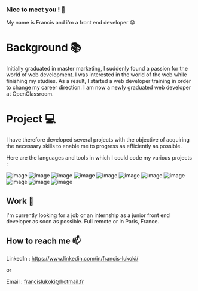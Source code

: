### Nice to meet you ! 👋

My name is Francis and i'm a front end developer 😁

# Background 📚

Initially graduated in master marketing, I suddenly found a passion for the world of web development. I was interested in the world of the web while finishing my studies. As a result, I started a web developer training in order to change my career direction. I am now a newly graduated web developer at OpenClassroom.

# Project 💻

I have therefore developed several projects with the objective of acquiring the necessary skills to enable me to progress as efficiently as possible.

Here are the languages and tools in which I could code my various projects :

![image](https://user-images.githubusercontent.com/93886761/201967387-823caecd-4845-45eb-aea3-ff67fb02635b.png) 
![image](https://user-images.githubusercontent.com/93886761/201968064-762f20f0-fbc5-4d74-8bf6-0a6dfed259f9.png) ![image](https://user-images.githubusercontent.com/93886761/202174307-adf3b2e3-6ad9-4a24-b6e0-73203c8b5ed8.png)
 ![image](https://user-images.githubusercontent.com/93886761/201966808-a65292c2-d0fc-4c50-98cd-1c642cd6d3ee.png) ![image](https://user-images.githubusercontent.com/93886761/201969182-84729d4e-5e93-426f-b734-7fe42e826f01.png)
 ![image](https://user-images.githubusercontent.com/93886761/201967494-a0f68a78-1d0b-4a1d-851a-d26462180a4f.png) ![image](https://user-images.githubusercontent.com/93886761/201967594-386ef52a-62d2-4e45-a70b-eee4ad37420e.png) ![image](https://user-images.githubusercontent.com/93886761/201967674-a5394c1f-c5d0-40b2-8e04-1803bbe706e4.png) ![image](https://user-images.githubusercontent.com/93886761/201967755-bd1c8bb9-f6de-4eaa-b46a-fcc8ec8efbb3.png) ![image](https://user-images.githubusercontent.com/93886761/201967858-d596690c-e4f4-4dc4-b678-d272cd3572e4.png) ![image](https://user-images.githubusercontent.com/93886761/201968095-b7723c3e-5845-4d3a-a1e2-16017c9ffb2f.png)




## Work 💼

I'm currently looking for a job or an internship as a junior front end developer as soon as possible.
Full remote or in Paris, France.


## How to reach me 📫

LinkedIn : https://www.linkedin.com/in/francis-lukoki/

or 

Email : francislukoki@hotmail.fr



<!--
**Fran6-Dev/Fran6-Dev** is a ✨ _special_ ✨ repository because its `README.md` (this file) appears on your GitHub profile.

Here are some ideas to get you started:

- 🔭 I’m currently working on ...
- 🌱 I’m currently learning ...
- 👯 I’m looking to collaborate on ...
- 🤔 I’m looking for help with ...
- 💬 Ask me about ...
- 📫 How to reach me: ...
- 😄 Pronouns: ...
- ⚡ Fun fact: ...
-->
